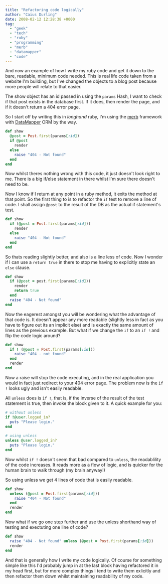 ```yaml
---
title: "Refactoring code logically"
author: "Caius Durling"
date: 2008-02-12 12:28:38 +0000
tag:
  - "geek"
  - "tech"
  - "ruby"
  - "programming"
  - "merb"
  - "datamapper"
  - "code"
---
```


And now an example of how I write my ruby code and get it down to the bare, readable, minimum code needed. This is real life code taken from a website I'm building, but I've changed the objects to a blog post because more people will relate to that easier.

The show object has an id passed in using the `params` Hash, I want to check if that post exists in the database first.  If it does, then render the page, and if it doesn't return a 404 error page.

So I start off by writing this in *longhand* ruby, I'm using the [merb][] framework with [DataMapper][dm] ORM by the way.

[merb]: http://merbivore.com/
[dm]: http://datamapper.com/

```ruby
def show
  @post = Post.first(params[:id])
  if @post
    render
  else
    raise "404 - Not found"
  end
end
```

Now whilst theres nothing wrong with this code, it just doesn't look right to me. There is a big if/else statement in there whilst I'm sure there doesn't need to be.

Now I know if I return at any point in a ruby method, it exits the method at that point. So the first thing to is to refactor the `if` test to remove a line of code. I shall assign `@post` to the result of the DB as the actual if statement's test.

```ruby
def show
  if (@post = Post.first(params[:id]))
    render
  else
    raise "404 - Not found"
  end
end
```

So thats reading slightly better, and also is a line less of code. Now I wonder if I can use a `return true` in there to stop me having to explicitly state an `else` clause.

```ruby
def show
  if (@post = post.first(params[:id]))
    render
    return true
  end
  raise "404 - Not found"
end
```

Now the eagerest amongst you will be wondering what the advantage of that code is. It doesn't appear any more readable (slightly less in fact as you have to figure out its an implicit else) and is exactly the same amount of lines as the previous example. But what if we change the `if` to an `if !` and flip the code logic around?

```ruby
def show
  if ! (@post = Post.first(params[:id]))
    raise "404 - not found"
  end
  render
end
```

Now a raise will stop the code executing, and in the real application you would in fact just redirect to your 404 error page. The problem now is the `if !` looks ugly and isn't easily readable.

All `unless` does is `if !`, that is, if the inverse of the result of the test statement is true, then invoke the block given to it. A quick example for you:

```ruby
# without unless
if !@user.logged_in?
  puts "Please login."
end
    
# using unless
unless @user.logged_in?
  puts "Please login."
end
```

Now whilst `if !` doesn't seem that bad compared to `unless`, the readablility of the code increases. It reads more as a flow of logic, and is quicker for the human brain to walk through (my brain anyway!)

So using unless we get 4 lines of code that is easily readable.

```ruby
def show
  unless (@post = Post.first(params[:id]))
    raise "404 - Not found"
  end
  render
end
```

Now what if we go one step further and use the unless shorthand way of testing and exectuting one line of code?

```ruby
def show
  raise "404 - Not found" unless (@post = Post.first(params[:id]))
  render
end
```

And that is generally how I write my code logically.  Of course for something simple like this I'd probably jump in at the last block having refactored it in my head first, but for more complex things I tend to write them exlicitly and then refactor them down whilst maintaining readability of my code.
